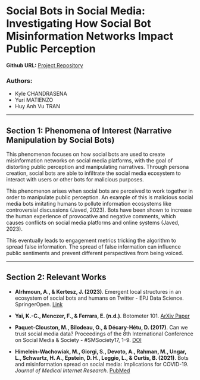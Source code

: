 # Social Bots in Social Media: Investigating How Social Bot Misinformation Networks Impact Public Perception

**Github URL:** [Project Repository](https://github.com/HuyAnhVuTran/Team-9_group-project/tree/main)

### Authors:
- Kyle CHANDRASENA
- Yuri MATIENZO
- Huy Anh Vu TRAN

---

## Section 1: Phenomena of Interest (Narrative Manipulation by Social Bots)

This phenomenon focuses on how social bots are used to create misinformation networks on social media platforms, with the goal of distorting public perception and manipulating narratives. Through persona creation, social bots are able to infiltrate the social media ecosystem to interact with users or other bots for malicious purposes. 

This phenomenon arises when social bots are perceived to work together in order to manipulate public perception. An example of this is malicious social media bots imitating humans to pollute information ecosystems like controversial discussions (Javed, 2023). Bots have been shown to increase the human experience of provocative and negative comments, which causes conflicts on social media platforms and online systems (Javed, 2023). 

This eventually leads to engagement metrics tricking the algorithm to spread false information. The spread of false information can influence public sentiments and prevent different perspectives from being voiced.

---

## Section 2: Relevant Works

- **Alrhmoun, A., & Kertesz, J. (2023)**. Emergent local structures in an ecosystem of social bots and humans on Twitter - EPJ Data Science. SpringerOpen. [Link](https://epjdatascience.springeropen.com/articles/10.1140/epjds/s13688-023-00406-5)

- **Yai, K.-C., Menczer, F., & Ferrara, E. (n.d.)**. Botometer 101. [ArXiv Paper](https://arxiv.org/pdf/2201.01608)

- **Paquet-Clouston, M., Bilodeau, O., & Décary-Hétu, D. (2017)**. Can we trust social media data? Proceedings of the 8th International Conference on Social Media & Society - #SMSociety17, 1–9. [DOI](https://doi.org/10.1145/3097286.3097301)

- **Himelein-Wachowiak, M., Giorgi, S., Devoto, A., Rahman, M., Ungar, L., Schwartz, H. A., Epstein, D. H., Leggio, L., & Curtis, B. (2021)**. Bots and misinformation spread on social media: Implications for COVID-19. *Journal of Medical Internet Research*. [PubMed](https://pmc.ncbi.nlm.nih.gov/articles/PMC8139392/#:~:text=Bots%20also%20employ%20the%20strategy,articles%2C%20and%20are%20more%20likely)

